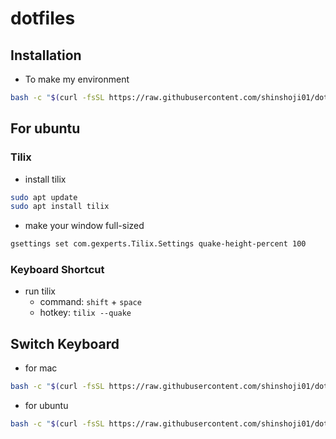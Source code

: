 # dotfiles
## Installation
- To make my environment
```bash
bash -c "$(curl -fsSL https://raw.githubusercontent.com/shinshoji01/dotfiles/main/bin/install.sh)"
```

## For ubuntu
### Tilix
- install tilix
```bash
sudo apt update
sudo apt install tilix
```
- make your window full-sized
```bash
gsettings set com.gexperts.Tilix.Settings quake-height-percent 100
```

### Keyboard Shortcut
- run tilix
  - command: `shift` + `space`
  - hotkey: `tilix --quake`

## Switch Keyboard
- for mac
```bash
bash -c "$(curl -fsSL https://raw.githubusercontent.com/shinshoji01/dotfiles/main/bin/keyboard/switch_mac.sh)"
```
- for ubuntu
```bash
bash -c "$(curl -fsSL https://raw.githubusercontent.com/shinshoji01/dotfiles/main/bin/keyboard/switch_ubuntu.sh)"
```
